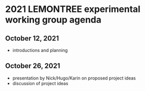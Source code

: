 # 2021 LEMONTREE experimental working group agenda

## October 12, 2021
- introductions and planning

## October 26, 2021
- presentation by Nick/Hugo/Karin on proposed project ideas
- discussion of project ideas